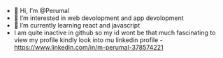 - 👋 Hi, I’m @Perumal
- 👀 I’m interested in web devolopment and app devolopment
- 🌱 I’m currently learning react and javascript
- I am quite inactive in github so my id wont be that much fascinating to view my profile kindly look into mu linkedin profile - https://www.linkedin.com/in/m-perumal-378574221


<!---
Perumal699/Perumal699 is a ✨ special ✨ repository because its `README.md` (this file) appears on your GitHub profile.
You can click the Preview link to take a look at your changes.
--->
